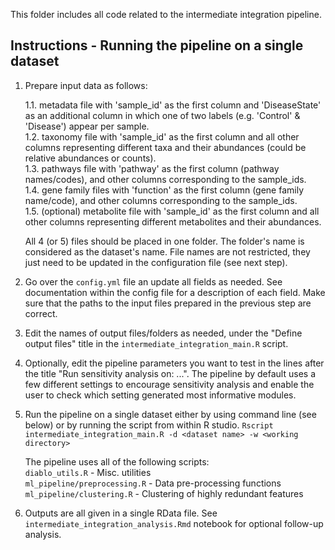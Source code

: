 This folder includes all code related to the intermediate integration pipeline.

## Instructions - Running the pipeline on a single dataset

1. Prepare input data as follows:

    1.1. metadata file with 'sample_id' as the first column and 'DiseaseState' as an additional column in which one of two labels (e.g. 'Control' & 'Disease') appear per sample.  
    1.2. taxonomy file with 'sample_id' as the first column and all other columns representing different taxa and their abundances (could be relative abundances or counts).  
    1.3. pathways file with 'pathway' as the first column (pathway names/codes), and other columns corresponding to the sample_ids.  
    1.4. gene family files with 'function' as the first column (gene family name/code), and other columns corresponding to the sample_ids.  
    1.5. (optional) metabolite file with 'sample_id' as the first column and all other columns representing different metabolites and their abundances.  

    All 4 (or 5) files should be placed in one folder. The folder's name is considered as the dataset's name. File names are not restricted, they just need to be updated in the configuration file (see next step).

2. Go over the `config.yml` file an update all fields as needed. See documentation within the config file for a description of each field. Make sure that the paths to the input files prepared in the previous step are correct.

3. Edit the names of output files/folders as needed, under the "Define output files" title in the `intermediate_integration_main.R` script.

4. Optionally, edit the pipeline parameters you want to test in the lines after the title "Run sensitivity analysis on: ...". The pipeline by default uses a few different settings to encourage sensitivity analysis and enable the user to check which setting generated most informative modules.

5. Run the pipeline on a single dataset either by using command line (see below) or by running the script from within R studio.
`Rscript intermediate_integration_main.R -d <dataset name> -w <working directory>`

    The pipeline uses all of the following scripts:  
    `diablo_utils.R` - Misc. utilities  
    `ml_pipeline/preprocessing.R` - Data pre-processing functions  
    `ml_pipeline/clustering.R` - Clustering of highly redundant features  

6. Outputs are all given in a single RData file. See `intermediate_integration_analysis.Rmd` notebook for optional follow-up analysis.

